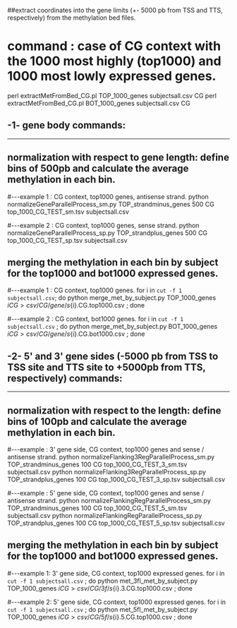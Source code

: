 ##extract coordinates into the gene limits (+- 5000 pb from TSS and TTS, respectively) from the methylation bed files.

# command : case of CG context with the 1000 most highly (top1000) and 1000 most lowly expressed genes. 
perl extractMetFromBed_CG.pl TOP_1000_genes subjectsall.csv CG
perl extractMetFromBed_CG.pl BOT_1000_genes subjectsall.csv CG



##  -1- gene body commands:
---------------------------

## normalization with respect to gene length: define bins of 500pb and calculate the average methylation in each bin.

#---example 1 : CG context, top1000 genes, antisense strand.
python normalizeGeneParallelProcess_sm.py TOP_strandminus_genes 500 CG top_1000_CG_TEST_sm.tsv subjectsall.csv

#---example 2 : CG context, top1000 genes, sense strand.
python normalizeGeneParallelProcess_sp.py TOP_strandplus_genes 500 CG top_1000_CG_TEST_sp.tsv subjectsall.csv



## merging the methylation in each bin by subject for the top1000 and bot1000 expressed genes.

#---example 1 : CG context, top1000 genes.
for i in `cut -f 1 subjectsall.csv`; do python merge_met_by_subject.py TOP_1000_genes $i CG > csv/CG/gene/s${i}.CG.top1000.csv ; done

#---example 2 : CG context, bot1000 genes.
for i in `cut -f 1 subjectsall.csv` ; do python merge_met_by_subject.py BOT_1000_genes $i CG > csv/CG/gene/s${i}.CG.bot1000.csv ; done





## -2-  5' and 3' gene sides (-5000 pb from TSS to TSS site and TTS site to +5000pb from TTS, respectively) commands:
------------------------------------------------------------------------------------------------------------------------

## normalization with respect to the length: define bins of 100pb and calculate the average methylation in each bin.

#---example : 3' gene side, CG context, top1000 genes and sense / antisense strand.
python normalizeFlanking3RegParallelProcess_sm.py TOP_strandminus_genes 100 CG top_1000_CG_TEST_3_sm.tsv subjectsall.csv
python normalizeFlanking3RegParallelProcess_sp.py TOP_strandplus_genes 100 CG top_1000_CG_TEST_3_sp.tsv subjectsall.csv

#---example : 5' gene side, CG context, top1000 genes and sense / antisense strand.
python normalizeFlankingRegParallelProcess_sm.py TOP_strandminus_genes 100 CG top_1000_CG_TEST_5_sm.tsv subjectsall.csv
python normalizeFlankingRegParallelProcess_sp.py TOP_strandplus_genes 100 CG top_1000_CG_TEST_5_sp.tsv subjectsall.csv



## merging the methylation in each bin by subject for the top1000 and bot1000 expressed genes.

#---example 1: 3' gene side, CG context, top1000 expressed genes.
for i in `cut -f 1 subjectsall.csv` ; do python met_3fl_met_by_subject.py TOP_1000_genes $i CG > csv/CG/3f/s${i}.3.CG.top1000.csv ; done

#---example 2: 5' gene side, CG context, top1000 expressed genes.
for i in `cut -f 1 subjectsall.csv` ; do python met_5fl_met_by_subject.py TOP_1000_genes $i CG > csv/CG/5f/s${i}.5.CG.top1000.csv ; done
